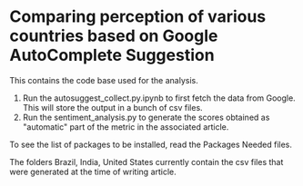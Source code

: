 # Comparing perception of various countries based on Google AutoComplete Suggestion
This contains the code base used for the analysis. 

1) Run the autosuggest_collect.py.ipynb to first fetch the data from Google. This will store the output in a bunch of csv files.
2) Run the sentiment_analysis.py to generate the scores obtained as "automatic" part of the metric in the associated article.

To see the list of packages to be installed, read the Packages Needed files.

The folders Brazil, India, United States currently contain the csv files that were generated at the time of writing article. 
